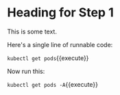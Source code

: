# Heading for Step 1

This is some text.

Here's a single line of runnable code:

`kubectl get pods`{{execute}}

Now run this:

`kubectl get pods -A`{{execute}}